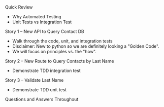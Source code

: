 Quick Review
* Why Automated Testing 
* Unit Tests vs Integration Test

Story 1 – New API to Query Contact DB
* Walk through the code, unit, and integration tests
* Disclaimer: New to python so we are definitely looking a "Golden Code".  
* We will focus on principles vs. the "how".

Story 2 – New Route to Query Contacts by Last Name
* Demonstrate TDD integration test

Story 3 – Validate Last Name
* Demonstrate TDD unit test

Questions and Answers Throughout
